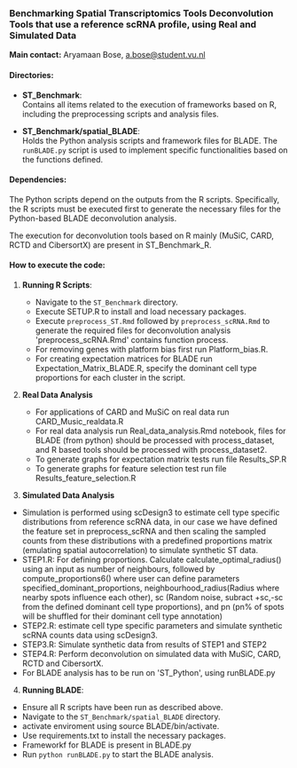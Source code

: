 ### Benchmarking Spatial Transcriptomics Tools Deconvolution Tools that use a reference scRNA profile, using Real and Simulated Data

**Main contact:**
Aryamaan Bose, a.bose@student.vu.nl


#### Directories:

- **ST_Benchmark**:  
  Contains all items related to the execution of frameworks based on R, including the preprocessing scripts and analysis files.

- **ST_Benchmark/spatial_BLADE**:  
  Holds the Python analysis scripts and framework files for BLADE. The `runBLADE.py` script is used to implement specific functionalities based on the functions defined.

#### Dependencies:
The Python scripts depend on the outputs from the R scripts. Specifically, the R scripts must be executed first to generate the necessary files for the Python-based BLADE deconvolution analysis. 

The execution for deconvolution tools based on R mainly (MuSiC, CARD, RCTD and CibersortX) are present in ST_Benchmark_R. 

#### How to execute the code:

1. **Running R Scripts**:
   - Navigate to the `ST_Benchmark` directory.
   - Execute SETUP.R to install and load necessary packages.
   - Execute `preprocess_ST.Rmd` followed by `preprocess_scRNA.Rmd` to generate the required files for deconvolution analysis 'preprocess_scRNA.Rmd' contains function process.
   - For removing genes with platform bias first run Platform_bias.R.
   - For creating expectation matrices for BLADE run Expectation_Matrix_BLADE.R, specify the dominant cell type proportions for each cluster in the script.

2. **Real Data Analysis**
   - For applications of CARD and MuSiC on real data run CARD_Music_realdata.R
   - For real data analysis run Real_data_analysis.Rmd notebook, files for BLADE (from python) should be processed with process_dataset, and R based tools should be processed with process_dataset2. 
   - To generate graphs for expectation matrix tests run file Results_SP.R
   - To generate graphs for feature selection test run file Results_feature_selection.R

3. **Simulated Data Analysis**
  - Simulation is performed using scDesign3 to estimate cell type specific distributions from reference scRNA data, in our case we have defined the feature set in preprocess_scRNA and then scaling the sampled counts from these distributions with a predefined proportions matrix (emulating spatial autocorrelation) to simulate synthetic ST data. 
  - STEP1.R: For defining proportions. Calculate calculate_optimal_radius() using an input as number of neighbours, followed by compute_proportions6() where user can define parameters  specified_dominant_proportions, neighbourhood_radius(Radius where nearby spots influence each other),  sc (Random noise, subract +sc,-sc from the defined dominant cell type proportions), and pn (pn% of spots will be shuffled for their dominant cell type annotation)
  - STEP2.R: estimate cell type specific parameters and simulate synthetic scRNA counts data using scDesign3.
  - STEP3.R: Simulate synthetic data from results of STEP1 and STEP2
  - STEP4.R: Perform deconvolution on simulated data with MuSiC, CARD, RCTD and CibersortX.
  - For BLADE analysis has to be run on 'ST_Python', using runBLADE.py

4.  **Running BLADE**:
   - Ensure all R scripts have been run as described above.
   - Navigate to the `ST_Benchmark/spatial_BLADE` directory.
   - activate enviroment using source BLADE/bin/activate.
   - Use requirements.txt to install the necessary packages.
   - Frameworkf for BLADE is present in BLADE.py 
   - Run `python runBLADE.py` to start the BLADE analysis.


